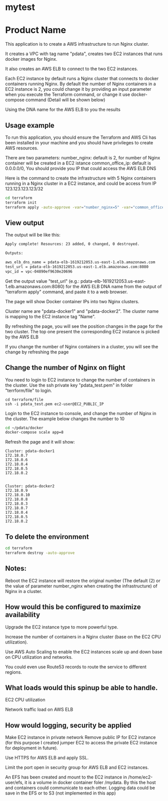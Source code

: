 # mytest

# Product Name

This application is to create a AWS infrastructure to run Nginx cluster. 

It creates a VPC with tag name "pdata", creates two EC2 instances that runs docker images for Nginx. 

It also creates an AWS ELB to connect to the two EC2 instances. 

Each EC2 instance by default runs a Nginx cluster that connects to docker containers running Nginx. By default the number of Nginx containers in a EC2 
instance is 2, you could change it by providing an input parameter when you execute the Terraform command, or change it use docker-compose command (Detail 
will be shown below)

Using the DNA name for the AWS ELB to you the results

## Usage example
To run this application, you should ensure the Terraform and AWS Cli has been installed in your machine and you should have privileges to create AWS resources.

There are two parameters:
number_nginx: default is 2, for number of Nginx container will be created in a EC2 istance
common_office_ip: default is 0.0.0.0/0, You should provide you IP that could access the AWS ELB DNS

Here is the command to create the infrastructure with 5 Nginx containers running in a Nginx cluster in a EC2 instance, and could be access from IP 123.123.123.123/32
```sh
cd terraform
terraform init
terraform apply -auto-approve -var="number_nginx=5" -var="common_office_ip=123.123.123.123/32"
```


## View output
The output will be like this:
```sh
Apply complete! Resources: 23 added, 0 changed, 0 destroyed.

Outputs:

aws_elb_dns_name = pdata-elb-1619212053.us-east-1.elb.amazonaws.com
test_url = pdata-elb-1619212053.us-east-1.elb.amazonaws.com:8080
vpc_id = vpc-04890ef9630e20696

````

Get the output value "test_url" (e.g.: pdata-elb-1619212053.us-east-1.elb.amazonaws.com:8080) for the AWS ELB DNA name from the output of "terraform apply" command, and paste it to a web browser.

The page will show Docker container IPs into two Nginx clusters. 

Cluster name are "pdata-docker1" and "pdata-docker2". The cluster name is mapping to the EC2 instance tag "Name".

By refreshing the page, you will see the position changes in the page for the two cluster. The top one present the corresponding EC2  instance is picked by the AWS ELB

If you change the number of Nginx containers in a cluster, you will see the change by refreshing the page


## Change the number of Nginx on flight
You need to login to EC2 instance to change the number of containers in the cluster.
Use the ssh private key "pdata_test.pem" in folder "terrform/file" to login.

```
cd terraform/file
ssh -i pdata_test.pem ec2-user@EC2_PUBLIC_IP
```

Login to the EC2 instance to console,  and change the number of Nginx in the cluster. The example below changes the number to 10
```sh
cd ~/pdata/docker
docker-compose scale app=8
```


Refresh the page and it will show:
````
Cluster: pdata-docker1
172.18.0.7
172.18.0.6
172.18.0.4
172.18.0.5
172.18.0.2


Cluster: pdata-docker2
172.18.0.9
172.18.0.10
172.18.0.8
172.18.0.3
172.18.0.7
172.18.0.4
172.18.0.5
172.18.0.2
````


## To delete the environment
```sh
cd terraform
terraform destroy -auto-approve
```


## Notes:
Reboot the EC2 instance will restore the original number (The default (2) or the value of parameter number_nginx when creating the infrastructure) of Nginx in a cluster.


## How would this be configured to maximize availability
Upgrade the EC2 instance type to more powerful type.

Increase the number of containers in a Nginx cluster (base on the EC2 CPU utilization).

Use AWS Auto Scaling to enable the EC2 instances scale up and down base on CPU utilization and networks.

You could even use Route53 records to route the service to different regions.


## What loads would this spinup be able to handle.
EC2 CPU utilization

Network traffic load on AWS ELB

## How would logging, security be applied
Make EC2 instance in private network 
Remove public IP for EC2 instance (for this purpose I created jumper EC2 to access the private EC2 instance for deployment in future).

Use HTTPS for AWS ELB and apply SSL.

Limit the port open in security group for AWS ELB and EC2 instances.


An EFS has been created and mount to the EC2 instance in /home/ec2-user/efs, it is a volume in docker container foler /mydata. By this the host and containers could
communicate to each other. Logging data could be save in the EFS or to S3 (not implemented in this app)


 

 




